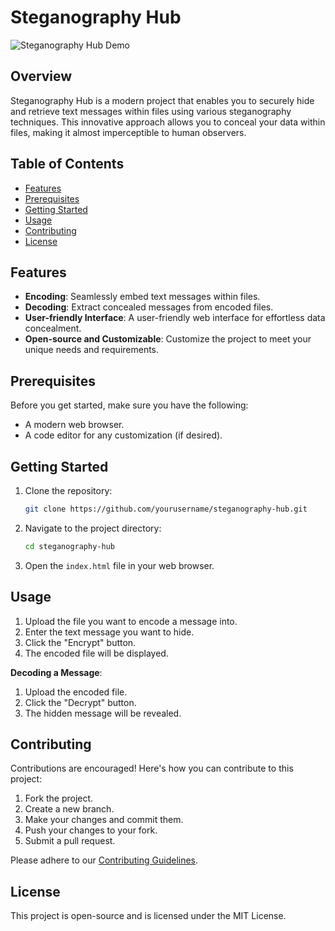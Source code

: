 
# Steganography Hub

![Steganography Hub Demo](demo.gif)

## Overview

Steganography Hub is a modern project that enables you to securely hide and retrieve text messages within files using various steganography techniques. This innovative approach allows you to conceal your data within files, making it almost imperceptible to human observers.

## Table of Contents

- [Features](#features)
- [Prerequisites](#prerequisites)
- [Getting Started](#getting-started)
- [Usage](#usage)
- [Contributing](#contributing)
- [License](#license)

## Features

- **Encoding**: Seamlessly embed text messages within files.
- **Decoding**: Extract concealed messages from encoded files.
- **User-friendly Interface**: A user-friendly web interface for effortless data concealment.
- **Open-source and Customizable**: Customize the project to meet your unique needs and requirements.

## Prerequisites

Before you get started, make sure you have the following:

- A modern web browser.
- A code editor for any customization (if desired).

## Getting Started

1. Clone the repository:

   ```sh
   git clone https://github.com/yourusername/steganography-hub.git
   ```

2. Navigate to the project directory:

   ```sh
   cd steganography-hub
   ```

3. Open the `index.html` file in your web browser.

## Usage

1. Upload the file you want to encode a message into.
2. Enter the text message you want to hide.
3. Click the "Encrypt" button.
4. The encoded file will be displayed.

**Decoding a Message**:

1. Upload the encoded file.
2. Click the "Decrypt" button.
3. The hidden message will be revealed.

## Contributing

Contributions are encouraged! Here's how you can contribute to this project:

1. Fork the project.
2. Create a new branch.
3. Make your changes and commit them.
4. Push your changes to your fork.
5. Submit a pull request.

Please adhere to our [Contributing Guidelines](CONTRIBUTING.md).

## License

This project is open-source and is licensed under the MIT License.

